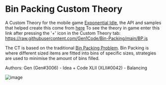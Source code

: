 # Bin Packing Custom Theory

A Custom Theory for the mobile game [Exponential Idle](https://conicgames.github.io/exponentialidle/), the API and samples that helped create this come from [here](https://github.com/conicgames/theory-sdk)
To see the theory in game enter this link after pressing the '+' icon in the Custom Theory tab: https://raw.githubusercontent.com/Gen1Code/Bin-Packing/main/BP.js

The CT is based on the traditional [Bin Packing Problem](https://en.wikipedia.org/wiki/Bin_packing_problem).
Bin Packing is where different sized items are fitted into bins of specific sizes, strategies are used to minimise the amount of bins filled.

Authors: 
Gen (Gen#3006) - Idea + Code
XLII (XLII#0042) - Balancing

![image](https://github.com/Gen1Code/Bin-Packing/assets/72555054/63e59769-5427-486d-adda-33c5bcde0a93)
